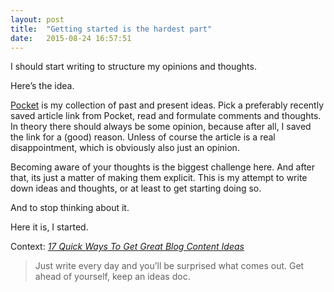 ```yaml
---
layout: post
title:  "Getting started is the hardest part"
date:   2015-08-24 16:57:51
---
```


I should start writing to structure my opinions and thoughts.



Here’s the idea.

[Pocket](https://getpocket.com/) is my collection of past and present ideas.
Pick a preferably recently saved article link from Pocket, read and formulate comments and thoughts.
In theory there should always be some opinion, because after all, I saved the link for a (good) reason.
Unless of course the article is a real disappointment, which is obviously also just an opinion.

Becoming aware of your thoughts is the biggest challenge here.
And after that, its just a matter of making them explicit.
This is my attempt to write down ideas and thoughts, or at least to get starting doing so.

And to stop thinking about it.

Here it is, I started.

Context: _[17 Quick Ways To Get Great Blog Content Ideas](http://howtomakemyblog.com/find-ideas/)_

>Just write every day and you’ll be surprised what comes out. Get ahead of yourself, keep an ideas doc. 




